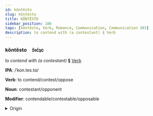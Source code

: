 ```yaml
---
id: kôntêsto
slug: kôntêsto
title: KÔNTÊSTO
sidebar_position: 186
tags: [kôntêsto, Verb, Romance, Communication, Communication 301]
description: to contend with (a contestant) § Verb
---
```


### kôntêsto&emsp;<span kind="abugida">ɔ̃ıćʇc</span>

*to contend with (a contestant)* **§** [Verb](../../tags/Verb)

**IPA**: /ˈkon.tes.tɑ/

**Verb**: to contend/contest/oppose

**Noun**: contestant/opponent

**Modifier**: contendable/contestable/opposable

<details>
    <summary>Origin</summary>
    Portuguese contestar [kõ.tesˈta(h)]<br/>
    <em>Romance Language Family</em>
</details>